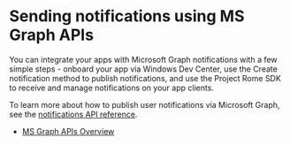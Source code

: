 # Sending notifications using MS Graph APIs

You can integrate your apps with Microsoft Graph notifications with a few simple steps - onboard your app via Windows Dev Center, use the Create notification method to publish notifications, and use the Project Rome SDK to receive and manage notifications on your app clients.

To learn more about how to publish user notifications via Microsoft Graph, see the [notifications API reference](https://developer.microsoft.com/en-us/graph/docs/api-reference/beta/resources/notifications-api-overview).

* [MS Graph APIs Overview](https://developer.microsoft.com/en-us/graph/docs/concepts/notifications-concept-overview)
